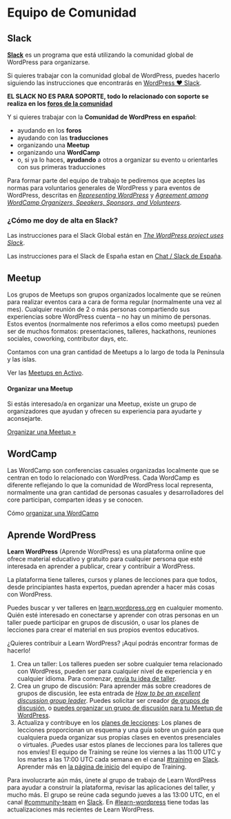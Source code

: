 # Equipo de Comunidad

## Slack

**[Slack](https://slack.com/intl/es-es/ "Slack")** es un programa que está utilizando la comunidad global de WordPress para organizarse.

Si quieres trabajar con la comunidad global de WordPress, puedes hacerlo siguiendo las instrucciones que encontrarás en [WordPress ♥ Slack](https://make.wordpress.org/chat/).

**EL SLACK NO ES PARA SOPORTE, todo lo relacionado con soporte se realiza en los [foros de la comunidad](https://es.wordpress.org/support/)**

Y si quieres trabajar con la **Comunidad de WordPress en español**:

* ayudando en los **foros**
* ayudando con las **traducciones**
* organizando una **Meetup**
* organizando una **WordCamp**
* o, si ya lo haces, **ayudando** a otros a organizar su evento u orientarles con sus primeras traducciones

Para formar parte del equipo de trabajo te pediremos que aceptes las normas para voluntarios generales de WordPress y para eventos de WordPress, descritas en _[Representing WordPress](http://plan.wordcamp.org/become-an-organizer/representing-wordpress/)_ y _[Agreement among WordCamp Organizers, Speakers, Sponsors, and Volunteers](https://make.wordpress.org/community/handbook/wordcamp-organizer/first-steps/helpful-documents-and-templates/agreement-among-wordcamp-organizers-speakers-sponsors-and-volunteers/)_.

### ¿Cómo me doy de alta en Slack?

Las instrucciones para el Slack Global están en _[The WordPress project uses Slack](https://make.wordpress.org/chat/)_.

Las instrucciones para el Slack de España estan en [Chat / Slack de España](https://es.wordpress.org/team/handbook/equipo/chat/).

## Meetup

Los grupos de Meetups son grupos organizados localmente que se reúnen para realizar eventos cara a cara de forma regular (normalmente una vez al mes). Cualquier reunión de 2 o más personas compartiendo sus experiencias sobre WordPress cuenta – no hay un mínimo de personas. Estos eventos (normalmente nos referimos a ellos como meetups) pueden ser de muchos formatos: presentaciones, talleres, hackathons, reuniones sociales, coworking, contributor days, etc.

Contamos con una gran cantidad de Meetups a lo largo de toda la Península y las islas.

Ver las [Meetups en Activo](https://www.meetup.com/pro/wordpress/).

#### Organizar una Meetup

Si estás interesado/a en organizar una Meetup, existe un grupo de organizadores que ayudan y ofrecen su experiencia para ayudarte y aconsejarte.

[Organizar una Meetup »](https://es.wordpress.org/team/handbook/comunidad/meetup/)

## WordCamp

Las WordCamp son conferencias casuales organizadas localmente que se centran en todo lo relacionado con WordPress. Cada WordCamp es diferente reflejando lo que la comunidad de WordPress local representa, normalmente una gran cantidad de personas casuales y desarrolladores del core participan, comparten ideas y se conocen.

Cómo [organizar una WordCamp](https://make.wordpress.org/community/handbook/wordcamp-organizer/)

## Aprende WordPress

**Learn WordPress** (Aprende WordPress) es una plataforma online que ofrece material educativo y gratuito para cualquier persona que esté interesada en aprender a publicar, crear y contribuir a WordPress.

La plataforma tiene talleres, cursos y planes de lecciones para que todos, desde principiantes hasta expertos, puedan aprender a hacer más cosas con WordPress.

Puedes buscar y ver talleres en [learn.wordpress.org](https://learn.wordpress.org/) en cualquier momento. Quién esté interesado en conectarse y aprender con otras personas en un taller puede participar en grupos de discusión, o usar los planes de lecciones para crear el material en sus propios eventos educativos.

¿Quieres contribuir a Learn WordPress? ¡Aquí podrás encontrar formas de hacerlo!

1. Crea un taller: Los talleres pueden ser sobre cualquier tema relacionado con WordPress, pueden ser para cualquier nivel de experiencia y en cualquier idioma. Para comenzar, [envía tu idea de taller](https://learn.wordpress.org/tutorial-presenter-application/).
2. Crea un grupo de discusión: Para aprender más sobre creadores de grupos de discusión, lee esta entrada de _[How to be an excellent discussion group leader](https://make.wordpress.org/community/2020/08/11/tuesday-trainings-how-to-be-an-excellent-discussion-group-leader/)_. Puedes solicitar ser creador [de grupos de discusión](https://learn.wordpress.org/online-workshops/), o [puedes organizar un grupo de discusión para tu Meetup de WordPress](https://make.wordpress.org/community/handbook/virtual-events/online-meetup-guidelines/organize-learn-wordpress-discussion-groups-for-your-wordpress-meetup/).
3. Actualiza y contribuye en los [planes de lecciones](https://learn.wordpress.org/lesson-plans/): Los planes de lecciones proporcionan un esquema y una guía sobre un guión para que cualquiera pueda organizar sus propias clases en eventos presenciales o virtuales. ¡Puedes usar estos planes de lecciones para los talleres que nos envíes! El equipo de Training se reúne los viernes a las 11:00 UTC y los martes a las 17:00 UTC cada semana en el canal [#training](https://wordpress.slack.com/archives/C02RW657Q) en [Slack](https://make.wordpress.org/chat/). Aprender más en [la página de inicio](https://make.wordpress.org/training/handbook/getting-started/) del equipo de Training.

Para involucrarte aún más, únete al grupo de trabajo de Learn WordPress para ayudar a construir la plataforma, revisar las aplicaciones del taller, y mucho más. El grupo se reúne cada segundo jueves a las 13:00 UTC, en el canal [#community-team](https://wordpress.slack.com/archives/C037W5S7X) en [Slack](https://make.wordpress.org/chat/). En [#learn-wordpress](https://make.wordpress.org/community/tag/learn-wordpress/) tiene todas las actualizaciones más recientes de Learn WordPress.